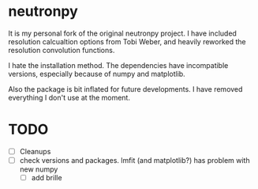 # neutronpy

It is my personal fork of the original neutronpy project.
I have included resolution calcualtion options from Tobi Weber, and heavily reworked the resolution convolution functions.


I hate the installation method. The dependencies have incompatible versions, especially because of numpy and matplotlib.

Also the package is bit inflated for future developments. I have removed everything I don't use at the moment.

# TODO

 - [ ] Cleanups
 - [ ] check versions and packages. lmfit (and matplotlib?) has problem with new numpy
   - [ ] add brille